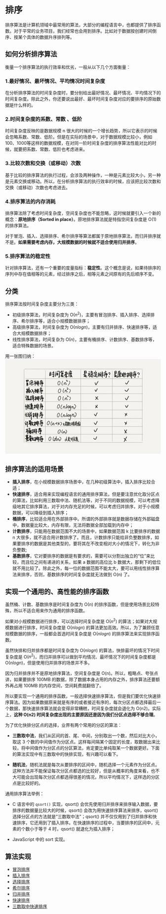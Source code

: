 # 排序
排序算法是计算机领域中最常用的算法，大部分的编程语言中，也都提供了排序函数。对于平常的业务项目，我们经常也会用到排序。比如对于数据按创建时间倒序、按某个具体的数据升序排列等。

## 如何分析排序算法
衡量一个排序算法的执行效率和优劣，一般从以下几个方面衡量：

### 1.最好情况、最坏情况、平均情况时间复杂度
在分析排序算法的时间复杂度时，要分别给出最好情况、最坏情况、平均情况下的时间复杂度。除此之外，你还要说出最好、最坏时间复杂度对应的要排序的原始数据是什么样的。

### 2.时间复杂度的系数、常数 、低阶
时间复杂度反映的是数据规模 n 很大的时候的一个增长趋势，所以它表示的时候会忽略系数、常数、低阶。但是在实际的场景中，对于数据规模比较小，例如100、1000等这样的数据规模，在对同一阶时间复杂度的排序算法性能对比的时候，就要把系数、常数、低阶也考虑进来。

### 3.比较次数和交换（或移动）次数
基于比较的排序算法的执行过程，会涉及两种操作，一种是元素比较大小，另一种是元素交换或移动。所以，在分析排序算法的执行效率的时候，应该把比较次数和交换（或移动）次数也考虑进去。

### 4.排序算法的内存消耗
排序算法除了考虑时间复杂度，空间复杂度也不能忽略，这时候就要引入一个新的概念：**原地排序（Sorted in place）**。原地排序算法就是特指空间复杂度是 O(1) 的排序算法。

对于冒泡、插入、选择排序、希尔排序等算法都属于原地排序算法，而归并排序就不是。**如果需要考虑内存，大规模数据的时候就不适合使用归并排序**。

### 5.排序算法的稳定性
针对排序算法，还有一个重要的度量指标：**稳定性**。这个概念是说，如果待排序的序列中存在值相等的元素，经过排序之后，相等元素之间原有的先后顺序不变。

## 分类
排序算法按时间复杂度主要分为三类：
- 初级排序算法，时间复杂度为 O($n^2$)，主要有冒泡排序、插入排序、选择排序、希尔排序等，适合小规模数据排序；
- 高级排序算法，时间复杂度为 O($nlogn$)，主要有归并排序、快速排序等，适合大规模数据排序；
- 线性排序算法，时间复杂为 O($n$)，主要有桶排序、计数排序、基数排序等，适合特殊数据的场景。

用一张图归纳：
![排序算法](./images/排序算法对比.webp)

## 排序算法的适用场景
- **插入排序**，在小规模数据排序场景中，在几种初级算法中，插入排序比较合适；
- **快速排序**，适合用来实现编程语言的通用排序算法，但是要注意优化取分区点的算法，比如利用三数取中法、随机法等，对于不同的数据规模，可以考虑降级地其它排序算法，对于对内存充足的时候，可以考虑归并排序，对于小规模数据，可以降级到插入排序；
- **桶排序**，比较适合用在外部排序中。所谓的外部排序就是数据存储在外部磁盘中，数据量比较大，内存有限，无法将数据全部加载到内存中；
- **计数排序**，只能用在数据范围不大的场景中，如果数据范围 k 比要排序的数据 n 大很多，就不适合用计数排序了。而且，计数排序只能给非负整数排序，如果要排序的数据是其他类型的，要将其在不改变相对大小的情况下，转化为非负整数;
- **基数排序**，它对要排序的数据是有要求的，需要可以分割出独立的“位”来比较，而且位之间有递进的关系，如果 a 数据的高位比 b 数据大，那剩下的低位就不用比较了。除此之外，每一位的数据范围不能太大，要可以用线性排序算法来排序，否则，基数排序的时间复杂度就无法做到 O(n) 了。

## 实现一个通用的、高性能的排序函数
虽然桶、计数、基数排序是时间复杂度为 O($n$) 的排序函数，但是使用场景比较特殊，所以不适合用来作为通用的排序函数。

如果对小规模数据进行排序，可以选择时间复杂度是 O($n^2$) 的算法；如果对大规模数据进行排序，时间复杂度是 O($nlogn$) 的算法更加高效。所以，为了兼顾任意规模数据的排序，一般都会首选时间复杂度是 O($nlogn$) 的排序算法来实现排序函数。

虽然快排和归并排序都是时间复杂度为 O($nlogn$) 的算法，快排最坏的情况下时间复杂度是 O($n^2$)，而归并排序可以做到平均情况、最坏情况下的时间复杂度都是 O($nlogn$)，但是使用归并排序的场景并不多。 

因为归并排序并不是原地排序算法，空间复杂度是 O(n)。所以，粗略点、夸张点讲，如果要排序 100MB 的数据，除了数据本身占用的内存之外，排序算法还要额外再占用 100MB 的内存空间，空间耗费就翻倍了。

所以要实现一个通用的排序函数，一般选择快速排序算法，但是我们要优化快速排序算法。因为如果数据原来就是有序的或者接近有序的，每次分区点都选择最后一个数据，那快速排序算法就会变得非常糟糕，时间复杂度就会退化为 O(n2)。实际上，**这种 O(n2) 时间复杂度出现的主要原因还是因为我们分区点选得不够合理**。

为了优化快排分区点的选择，业界有两个常用的分区的算法：
- **三数取中法**，我们从区间的首、尾、中间，分别取出一个数，然后对比大小，取这 3 个数的中间值作为分区点。这样每间隔某个固定的长度，取数据出来比较，将中间值作为分区点的分区算法，肯定要比单纯取某一个数据更好。下面的算法实现中有三数取中的快排实现，有兴趣可以看下。

- **随机法**，随机法就是每次从要排序的区间中，随机选择一个元素作为分区点。这种方法并不能保证每次分区点都选的比较好，但是从概率的角度来看，也不大可能会出现每次分区点都选得很差的情况，所以平均情况下，这样选的分区点是比较好的。

通用排序算法举例：
- C 语言中的 `qsort()` 实现，qsort() 会优先使用归并排序来排序输入数据，要排序的数据量比较大的时候，qsort() 会改为用快速排序算法来排序，qsort() 选择分区点的方法就是“三数取中法”；qsort() 并不仅仅用到了归并排序和快速排序，它还用到了插入排序。在快速排序的过程中，当要排序的区间中，元素的个数小于等于 4 时，qsort() 就退化为插入排序；

- JavaScript 中的 sort 实现。

## 算法实现
- [冒泡排序](../algorithm/sorter/bubbleSort.ts)
- [插入排序](../algorithm/sorter/insertSort.ts)
- [选择排序](../algorithm/sorter/selectSort.ts)
- [希尔排序](../algorithm/sorter/shellSort.ts)
- [归并排序](../algorithm/sorter/mergeSort.ts)
- [快速排序](../algorithm/sorter/quickSort.ts)
- [三数取中快速排序](../algorithm/sorter/threeWayQuickSort.ts)
